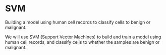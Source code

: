 # SVM
Building a model using human cell records to classify cells to benign or malignant.

We will use SVM (Support Vector Machines) to build and train a model using human cell records, and classify cells to whether the samples are benign or malignant.
